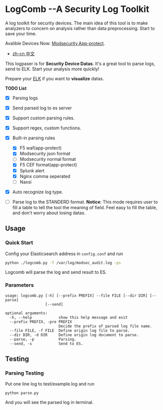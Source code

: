 # LogComb --A Security Log Toolkit

A log toolkit for security devices. The main idea of this tool is to make analyzers to concern on analysis rather than data preprocessing. Start to save your time.

Avalible Devices Now: [Modsecurity](https://github.com/SpiderLabs/ModSecurity),[App-protect](https://docs.nginx.com/nginx-app-protect/admin-guide/).

- [zh-cn 中文](zh-cn/README.md)

This logpaser is for  **Security Device Datas**. It's a great tool to parse logs, send to ELK. Start your analysis more quickly!

Prepare your [ELK](https://elk-docker.readthedocs.io/) if you want to **visualize** datas.

**TODO List**

- [x] Parsing logs
- [x] Send parsed log to es server
- [x] Support custom parsing rules.
- [x] Support regex, custom functions.
- [x] Built-in parsing rules
  - [x] F5 waf(app-protect)
  - [x] Modsecurity json format
  - [ ] Modsecurity normal format
  - [x] F5 CEF format(app-protect)
  - [x] Splunk alert
  - [x] Nginx comma seperated 
  - [ ] Naxsi
- [x] Auto recognize log type.

- [ ] Parse log to the STANDERD format. **Notice**: This mode requires user to fill a table to tell the tool the meaning of field. Feel easy to fill the table, and don't worry about losing datas.



## Usage

### Quick Start

Config your Elasticsearch address in ``config.conf`` and run

```bash
python ./logcomb.py -f /var/log/modsec_audit.log -ps
```

Logcomb will parse the log and send result to ES.

### Parameters

```shell
usage: logcomb.py [-h] [--prefix PREFIX] --file FILE [--dir DIR] [--parse]
                  [--send]

optional arguments:
  -h, --help            show this help message and exit
  --prefix PREFIX, -pre PREFIX
                        Decide the prefix of parsed log file name.
  --file FILE, -f FILE  Define origin log file to parse.
  --dir DIR, -d DIR     Define origin log document to parse.
  --parse, -p           Parsing.
  --send, -s            Send to ES.
```





## Testing

### Parsing Testing

Put one line log to test/example.log and run

```
python parse.py
```

And you will see the parsed log in terminal.

